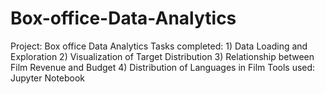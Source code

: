 # Box-office-Data-Analytics
Project: Box office Data Analytics Tasks completed: 1) Data Loading and Exploration 2) Visualization of Target Distribution 3) Relationship between Film Revenue and Budget 4) Distribution of Languages in Film Tools used: Jupyter Notebook
